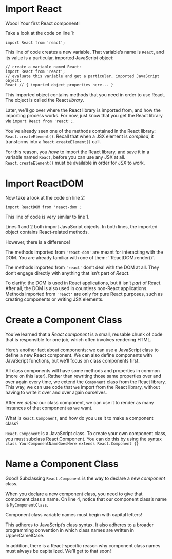 # Import React

Wooo! Your first React component!

Take a look at the code on line 1:

```
import React from 'react';
```

This line of code creates a new variable. That variable’s name is `React`, and its value is a particular, imported JavaScript object:

```
// create a variable named React:
import React from 'react';
// evaluate this variable and get a particular, imported JavaScript object:
React // { imported object properties here... }
```

This imported object contains methods that you need in order to use React. The object is called the React *library*.

Later, we’ll go over where the React library is imported from, and how the importing process works. For now, just know that you get the React library via `import React from 'react';`.

You’ve already seen one of the methods contained in the React library: `React.createElement()`. Recall that when a JSX element is *compiled*, it transforms into a `React.createElement()` call.

For this reason, you *have* to import the React library, and save it in a variable named `React`, before you can use any JSX at all. `React.createElement()` must be available in order for JSX to work.

# Import ReactDOM

Now take a look at the code on line 2:

```
import ReactDOM from 'react-dom';
```

This line of code is very similar to line 1.

Lines 1 and 2 both import JavaScript objects. In both lines, the imported object contains React-related methods.

However, there is a difference!

The methods imported from `'react-dom'` are meant for interacting with the DOM. You are already familiar with one of them: ``ReactDOM.render()`.

The methods imported from `'react'` don’t deal with the DOM at all. They don’t engage directly with anything that isn’t part of *React*.

To clarify: the DOM is used in React applications, but it isn’t *part* of React. After all, the DOM is also used in countless non-React applications. Methods imported from `'react'` are only for pure React purposes, such as creating components or writing JSX elements.

# Create a Component Class

You’ve learned that a *React component* is a small, reusable chunk of code that is responsible for one job, which often involves rendering HTML.

Here’s another fact about components: we can use a JavaScript class to define a new React component. We can also define components with JavaScript functions, but we’ll focus on class components first.

All class components will have some methods and properties in common (more on this later). Rather than rewriting those same properties over and over again every time, we extend the `Component` class from the React library. This way, we can use code that we import from the React library, without having to write it over and over again ourselves.

After we *define* our class component, we can use it to render as many instances of that component as we want.

What is `React.Component`, and how do you use it to make a component class?

`React.Component` is a JavaScript class. To create your own component class, you must subclass React.Component. You can do this by using the syntax `class YourComponentNameGoesHere extends React.Component {}`


# Name a Component Class

Good! Subclassing `React.Component` is the way to declare a new *component* class.

When you declare a new component class, you need to give that component class a name. On line 4, notice that our component class’s name is `MyComponentClass`.

Component class variable names must begin with capital letters!

This adheres to JavaScript’s class syntax. It also adheres to a broader programming convention in which class names are written in UpperCamelCase.

In addition, there is a React-specific reason why component class names must always be capitalized. We’ll get to that soon!